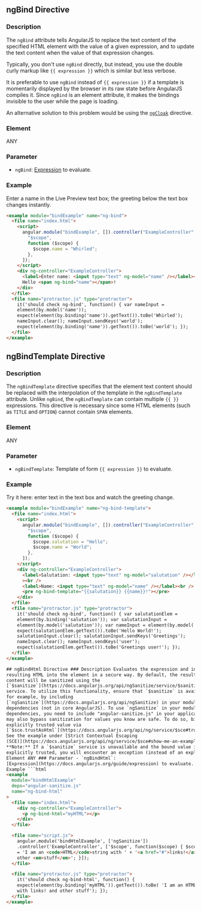 ## ngBind Directive

### Description

The `ngBind` attribute tells AngularJS to replace the text content of the specified HTML element with the value of a given expression, and to update the text content when the value of that expression changes.

Typically, you don't use `ngBind` directly, but instead, you use the double curly markup like `{{ expression }}` which is similar but less verbose.

It is preferable to use `ngBind` instead of `{{ expression }}` if a template is momentarily displayed by the browser in its raw state before AngularJS compiles it. Since `ngBind` is an element attribute, it makes the bindings invisible to the user while the page is loading.

An alternative solution to this problem would be using the [`ngCloak`](https://docs.angularjs.org/api/ng/directive/ngCloak) directive.

### Element

ANY

### Parameter

- `ngBind`: [Expression](https://docs.angularjs.org/guide/expression) to evaluate.

### Example

Enter a name in the Live Preview text box; the greeting below the text box changes instantly.

```html
<example module="bindExample" name="ng-bind">
  <file name="index.html">
    <script>
      angular.module("bindExample", []).controller("ExampleController", [
        "$scope",
        function ($scope) {
          $scope.name = "Whirled";
        },
      ]);
    </script>
    <div ng-controller="ExampleController">
      <label>Enter name: <input type="text" ng-model="name" /></label><br />
      Hello <span ng-bind="name"></span>!
    </div>
  </file>
  <file name="protractor.js" type="protractor">
    it('should check ng-bind', function() { var nameInput =
    element(by.model('name'));
    expect(element(by.binding('name')).getText()).toBe('Whirled');
    nameInput.clear(); nameInput.sendKeys('world');
    expect(element(by.binding('name')).getText()).toBe('world'); });
  </file>
</example>
```

## ngBindTemplate Directive

### Description

The `ngBindTemplate` directive specifies that the element text content should be replaced with the interpolation of the template in the `ngBindTemplate` attribute. Unlike `ngBind`, the `ngBindTemplate` can contain multiple `{{ }}` expressions. This directive is necessary since some HTML elements (such as `TITLE` and `OPTION`) cannot contain `SPAN` elements.

### Element

ANY

### Parameter

- `ngBindTemplate`: Template of form `{{ expression }}` to evaluate.

### Example

Try it here: enter text in the text box and watch the greeting change.

````html
<example module="bindExample" name="ng-bind-template">
  <file name="index.html">
    <script>
      angular.module("bindExample", []).controller("ExampleController", [
        "$scope",
        function ($scope) {
          $scope.salutation = "Hello";
          $scope.name = "World";
        },
      ]);
    </script>
    <div ng-controller="ExampleController">
      <label>Salutation: <input type="text" ng-model="salutation" /></label
      ><br />
      <label>Name: <input type="text" ng-model="name" /></label><br />
      <pre ng-bind-template="{{salutation}} {{name}}!"></pre>
    </div>
  </file>
  <file name="protractor.js" type="protractor">
    it('should check ng-bind', function() { var salutationElem =
    element(by.binding('salutation')); var salutationInput =
    element(by.model('salutation')); var nameInput = element(by.model('name'));
    expect(salutationElem.getText()).toBe('Hello World!');
    salutationInput.clear(); salutationInput.sendKeys('Greetings');
    nameInput.clear(); nameInput.sendKeys('user');
    expect(salutationElem.getText()).toBe('Greetings user!'); });
  </file>
</example>

## ngBindHtml Directive ### Description Evaluates the expression and inserts the
resulting HTML into the element in a secure way. By default, the resulting HTML
content will be sanitized using the
[`$sanitize`](https://docs.angularjs.org/api/ngSanitize/service/$sanitize)
service. To utilize this functionality, ensure that `$sanitize` is available,
for example, by including
[`ngSanitize`](https://docs.angularjs.org/api/ngSanitize) in your module's
dependencies (not in core AngularJS). To use `ngSanitize` in your module's
dependencies, you need to include "angular-sanitize.js" in your application. You
may also bypass sanitization for values you know are safe. To do so, bind to an
explicitly trusted value via
[`$sce.trustAsHtml`](https://docs.angularjs.org/api/ng/service/$sce#trustAsHtml).
See the example under [Strict Contextual Escaping
(SCE)](https://docs.angularjs.org/api/ng/service/$sce#show-me-an-example-using-sce).
**Note:** If a `$sanitize` service is unavailable and the bound value isn't
explicitly trusted, you will encounter an exception (instead of an exploit). ###
Element ANY ### Parameter - `ngBindHtml`:
[Expression](https://docs.angularjs.org/guide/expression) to evaluate. ###
Example ```html
<example
  module="bindHtmlExample"
  deps="angular-sanitize.js"
  name="ng-bind-html"
>
  <file name="index.html">
    <div ng-controller="ExampleController">
      <p ng-bind-html="myHTML"></p>
    </div>
  </file>

  <file name="script.js">
    angular.module('bindHtmlExample', ['ngSanitize'])
    .controller('ExampleController', ['$scope', function($scope) { $scope.myHTML
    = 'I am an <code>HTML</code>string with ' + '<a href="#">links!</a> and
    other <em>stuff</em>'; }]);
  </file>

  <file name="protractor.js" type="protractor">
    it('should check ng-bind-html', function() {
    expect(element(by.binding('myHTML')).getText()).toBe( 'I am an HTMLstring
    with links! and other stuff'); });
  </file>
</example>
````
